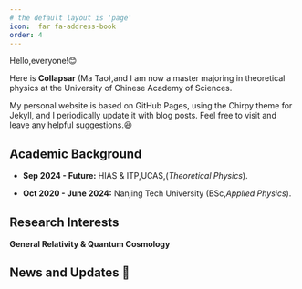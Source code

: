 ```yaml
---
# the default layout is 'page'
icon:  far fa-address-book
order: 4
---
```


Hello,everyone!😊 


Here is **Collapsar** (Ma Tao),and I am now a master majoring in theoretical physics at the University of Chinese Academy of Sciences.

My personal website is based on GitHub Pages, using the Chirpy theme for Jekyll, and I periodically update it with blog posts. Feel free to visit and leave any helpful suggestions.😆



## Academic Background 


- **Sep 2024 - Future:** 
HIAS & ITP,UCAS,(*Theoretical Physics*).

- **Oct 2020 - June 2024:** 
Nanjing Tech University (BSc,*Applied Physics*).


## Research Interests 

**General Relativity & Quantum Cosmology**

## News and Updates 👣
<!-- 
- **June 2024：** I graduated from Nanjing Tech University with an Excellence Bachelor's Degree in Science and was awarded the title of Outstanding Graduate.🎉
-->

<script src="http://lengthylyova.pythonanywhere.com/static/gh-contrib-graph/gh.js"></script>
